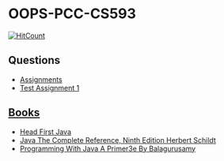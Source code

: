# OOPS-PCC-CS593
[![HitCount](http://hits.dwyl.com/swapnanildutta/OOPS-PCC-CS593.svg)](http://hits.dwyl.com/swapnanildutta/OOPS-PCC-CS593)

## Questions
- [Assignments](document(13).pdf)
- [Test Assignment 1](Day-7-(25.09.2020)\TestAssignment1.pdf)

## [Books](Books)
- [Head First Java](https://b-ok.asia/book/899239/a0858f)
- [Java The Complete Reference, Ninth Edition Herbert Schildt](https://b-ok.asia/book/2374947/e6b8b9)
- [Programming With Java A Primer3e By Balagurusamy](https://b-ok.asia/book/2273402/d9cac8)
